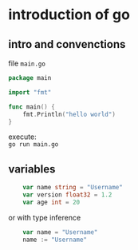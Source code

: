 # introduction of go

## intro and convenctions 

file `main.go`
```go
package main

import "fmt"

func main() {
	fmt.Println("hello world")
}
```

execute:   
    `go run main.go`

## variables

```go
	var name string = "Username" 
	var version float32 = 1.2
	var age int = 20
```

or with type inference

```go
    var name = "Username"
    name := "Username"
```
